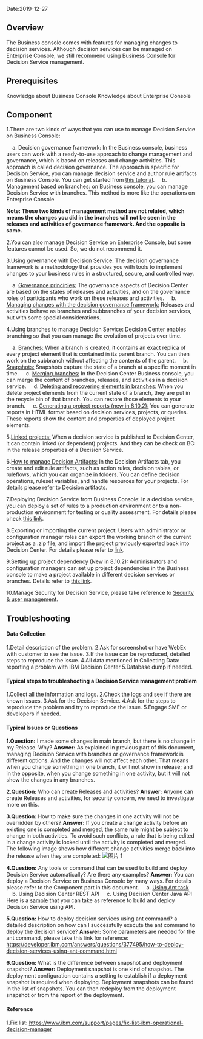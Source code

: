 Date:2019-12-27

## Overview

The Business console comes with features for managing changes to decision services. Although decision services can be managed on Enterprise Console, we still recommend using Business Console for Decision Service management.

## Prerequisites

Knowledge about Business Console
Knowledge about Enterprise Console

## Component

1.There are two kinds of ways that you can use to manage Decision Service on Business Console:

&nbsp;&nbsp;&nbsp;&nbsp;a. Decision governance framework: In the Business console, business users can work with a ready-to-use approach to change management and governance, which is based on releases and change activities. This approach is called decision governance. 
The approach is specific for Decision Service, you can manage decision service and author rule artifacts on Business Console. You can get started from [this tutorial](https://www.ibm.com/support/knowledgecenter/SSQP76_8.10.x/com.ibm.odm.dcenter.tutorials/tutorials_topics/odm_dcenter_bu_tut_int.html).
&nbsp;&nbsp;&nbsp;&nbsp;b. Management based on branches: on Business console, you can manage Decision Service with branches. This method is more like the operations on Enterprise Console

**Note: These two kinds of management method are not related, which means the changes you did in the branches will not be seen in the releases and activities of governance framework. And the opposite is same.**

2.You can also manage Decision Service on Enterprise Console, but some features cannot be used. So, we do not recommend it.

3.Using governance with Decision Service: The decision governance framework is a methodology that provides you with tools to implement changes to your business rules in a structured, secure, and controlled way.

&nbsp;&nbsp;&nbsp;&nbsp;a. [Governance principles:](https://www.ibm.com/support/knowledgecenter/en/SSQP76_8.10.x/com.ibm.odm.dcenter.bu.bconsole/mng_changes/con_cmg_governance.html) The governance aspects of Decision Center are based on the states of releases and activities, and on the governance roles of participants who work on these releases and activities. 
&nbsp;&nbsp;&nbsp;&nbsp;b. [Managing changes with the decision governance framework:](https://www.ibm.com/support/knowledgecenter/en/SSQP76_8.10.x/com.ibm.odm.dcenter.bu.bconsole/mng_changes/con_cmg_basics.html) Releases and activities behave as branches and subbranches of your decision services, but with some special considerations.

4.Using branches to manage Decision Service: Decision Center enables branching so that you can manage the evolution of projects over time.

&nbsp;&nbsp;&nbsp;&nbsp;a. [Branches:](https://www.ibm.com/support/knowledgecenter/SSQP76_8.10.x/com.ibm.odm.dcenter.bu.bconsole/mng_changes/con_bc_crp_branches.html) When a branch is created, it contains an exact replica of every project element that is contained in its parent branch. You can then work on the subbranch without affecting the contents of the parent.
&nbsp;&nbsp;&nbsp;&nbsp;b. [Snapshots:](https://www.ibm.com/support/knowledgecenter/SSQP76_8.10.x/com.ibm.odm.dcenter.bu.bconsole/snapshots/con_bc_snapshots.html) Snapshots capture the state of a branch at a specific moment in time.
&nbsp;&nbsp;&nbsp;&nbsp;c. [Merging branches:](https://www.ibm.com/support/knowledgecenter/SSQP76_8.10.x/com.ibm.odm.dcenter.bu.bconsole/mng_changes/con_bc_merging.html) In the Decision Center Business console, you can merge the content of branches, releases, and activities in a decision service.
&nbsp;&nbsp;&nbsp;&nbsp;d. [Deleting and recovering elements in branches:](https://www.ibm.com/support/knowledgecenter/SSQP76_8.10.x/com.ibm.odm.dcenter.bu.bconsole/mng_changes/con_bc_recyclebin.html) When you delete project elements from the current state of a branch, they are put in the recycle bin of that branch. You can restore those elements to your branch.
&nbsp;&nbsp;&nbsp;&nbsp;e. [Generating a project reports (new in 8.10.2):](https://www.ibm.com/support/knowledgecenter/SSQP76_8.10.x/com.ibm.odm.dcenter.bu.bconsole/projects/con_dc_bc_projreport.html) You can generate reports in HTML format based on decision services, projects, or queries. These reports show the content and properties of deployed project elements.

5.[Linked projects:](https://www.ibm.com/support/knowledgecenter/SSQP76_8.10.x/com.ibm.odm.dcenter.bu.bconsole/mng_changes/con_bc_ds_links.html) When a decision service is published to Decision Center, it can contain linked (or dependent) projects. And they can be check on BC in the release properties of a Decision Service.

6.[How to manage Decision Artifacts:](https://www.ibm.com/support/knowledgecenter/SSQP76_8.10.x/com.ibm.odm.dcenter.bu.bconsole/projects/con_bc_project.html) In the Decision Artifacts tab, you create and edit rule artifacts, such as action rules, decision tables, or ruleflows, which you can organize in folders. You can define decision operations, ruleset variables, and handle resources for your projects. For details please refer to Decision artifacts.

7.Deploying Decision Service from Business Console: In a decision service, you can deploy a set of rules to a production environment or to a non-production environment for testing or quality assessment. For details please check [this link](https://www.ibm.com/support/knowledgecenter/SSQP76_8.10.x/com.ibm.odm.dcenter.bu.bconsole/shared_cmg_topics/con_deploy_bc.html). 

8.Exporting or importing the current project: Users with administrator or configuration manager roles can export the working branch of the current project as a .zip file, and import the project previously exported back into Decision Center. For details please refer to [link](https://www.ibm.com/support/knowledgecenter/SSQP76_8.10.x/com.ibm.odm.dcenter.bu.bconsole/mng_changes/con_bc_import_export.html).

9.Setting up project dependency (New in 8.10.2): Administrators and configuration managers can set up project dependencies in the Business console to make a project available in different decision services or branches. Details refer to [this link](https://www.ibm.com/support/knowledgecenter/SSQP76_8.10.x/com.ibm.odm.dcenter.bu.bconsole/admin_bc/con_bc_share_projects.html). 

10.Manage Security for Decision Service, please take reference to [Security & user management](https://pages.github.ibm.com/hippo00.github.io/DBA-Education/#/OperationalDecisionManager/DecisionCenter/Security&usermanagement).

## Troubleshooting

#### Data Collection

1.Detail description of the problem.
2.Ask for screenshot or have WebEx with customer to see the issue.
3.If the issue can be reproduced, detailed steps to reproduce the issue.
4.All data mentioned in Collecting Data: reporting a problem with IBM Decision Center
5.Database dump if needed.

#### Typical steps to troubleshooting a Decision Service management problem
1.Collect all the information and logs. 
2.Check the logs and see if there are known issues.
3.Ask for the Decision Service.
4.Ask for the steps to reproduce the problem and try to reproduce the issue.
5.Engage SME or developers if needed.

#### Typical Issues or Questions
**1.Question:**
I made some changes in main branch, but there is no change in my Release. Why?
**Answer:**
As explained in previous part of this document, managing Decision Service with branches or governance framework is different options. And the changes will not affect each other. That means when you change something in one branch, it will not show in release; and in the opposite, when you change something in one activity, but it will not show the changes in any branches.

**2.Question:** 
Who can create Releases and activities?
**Answer:**
Anyone can create Releases and activities, for security concern, we need to investigate more on this.

**3.Question:** 
How to make sure the changes in one activity will not be overridden by others?
**Answer:**
If you create a change activity before an existing one is completed and merged, the same rule might be subject to change in both activities. To avoid such conflicts, a rule that is being edited in a change activity is locked until the activity is completed and merged.
The following image shows how different change activities merge back into the release when they are completed:
![图片 1](https://media.github.ibm.com/user/228551/files/6586f300-2965-11ea-97ad-7dfab6692241)

**4.Question:** 
Any tools or command that can be used to build and deploy Decision Service automatically? Are there any examples?
**Answer:** 
You can deploy a Decision Service on Business Console by many ways. For details please refer to the Component part in this document. 
&nbsp;&nbsp;&nbsp;&nbsp;a. [Using Ant task](https://www.ibm.com/support/knowledgecenter/SSQP76_8.10.x/com.ibm.odm.dcenter.deploy/topics/con_cmg_headless.html)
&nbsp;&nbsp;&nbsp;&nbsp;b. Using Decision Center REST API
&nbsp;&nbsp;&nbsp;&nbsp;c. Using Decision Center Java API
Here is a [sample](https://www.ibm.com/support/knowledgecenter/SSQP76_8.10.x/com.ibm.odm.dcenter.samples/topics/smp_dc_api.html) that you can take as reference to build and deploy Decision Service using API.

**5.Question:** 
How to deploy decision services using ant command? a detailed description on how can I successfully execute the ant command to deploy the decision service?
**Answer:**
Some parameters are needed for the ant command, please take this link for reference: https://developer.ibm.com/answers/questions/377495/how-to-deploy-decision-services-using-ant-command.html

**6.Question:**
What is the difference between snapshot and deployment snapshot?
**Answer:** 
Deployment snapshot is one kind of snapshot. The deployment configuration contains a setting to establish if a deployment snapshot is required when deploying. Deployment snapshots can be found in the list of snapshots. You can then redeploy from the deployment snapshot or from the report of the deployment. 

#### Reference
1.Fix list: https://www.ibm.com/support/pages/fix-list-ibm-operational-decision-manager

